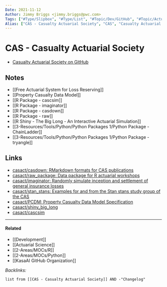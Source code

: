 ```yaml
---
Date: 2021-11-12
Author: Jimmy Briggs <jimmy.briggs@pwc.com>
Tags: ["#Type/Slipbox", "#Type/List", "#Topic/Dev/GitHub", "#Topic/Actuarial"]
Alias: ["CAS - Casualty Actuarial Society", "CAS", "Casualty Actuarial Society"]
---
```


# CAS - Casualty Actuarial Society

- [Casualty Actuarial Society on GitHub](https://github.com/orgs/casact/repositories)

## Notes

- [[Free Actuarial System for Loss Reserving]]
- [[Property Casualty Data Model]]
- [[R Package - cascsim]]
- [[R Package - imaginator]]
- [[R Package - casdown]]
- [[R Package - raw]]
- [[R Shiny - The Big Long - An Interactive Actuarial Simulation]]
- [[3-Resources/Tools/Python/Python Packages 1/Python Package - ChainLadder]]
- [[3-Resources/Tools/Python/Python Packages 1/Python Package - tryangle]]

## Links

- [casact/casdown: RMarkdown formats for CAS publications](https://github.com/casact/casdown)
- [casact/raw_package: Data package for R actuarial workshops](https://github.com/casact/raw_package)
- [casact/imaginator: Randomly simulate inception and settlement of general insurance losses](https://github.com/casact/imaginator)
- [casact/stan_stans: Examples for and from the Stan stans study group of the CAS](https://github.com/casact/stan_stans)
- [casact/PCDM: Property Casualty Data Model Specification](https://github.com/casact/PCDM)
- [casact/shiny_big_long](https://github.com/casact/shiny_big_long)
- [casact/cascsim](https://github.com/casact/cascsim)

***

#### Related

- [[Development]]
- [[Actuarial Science]]
- [[2-Areas/MOCs/R]]
- [[2-Areas/MOCs/Python]]
- [[KasaAI GitHub Organization]]

*Backlinks:*

```dataview
list from [[CAS - Casualty Actuarial Society]] AND -"Changelog"
```